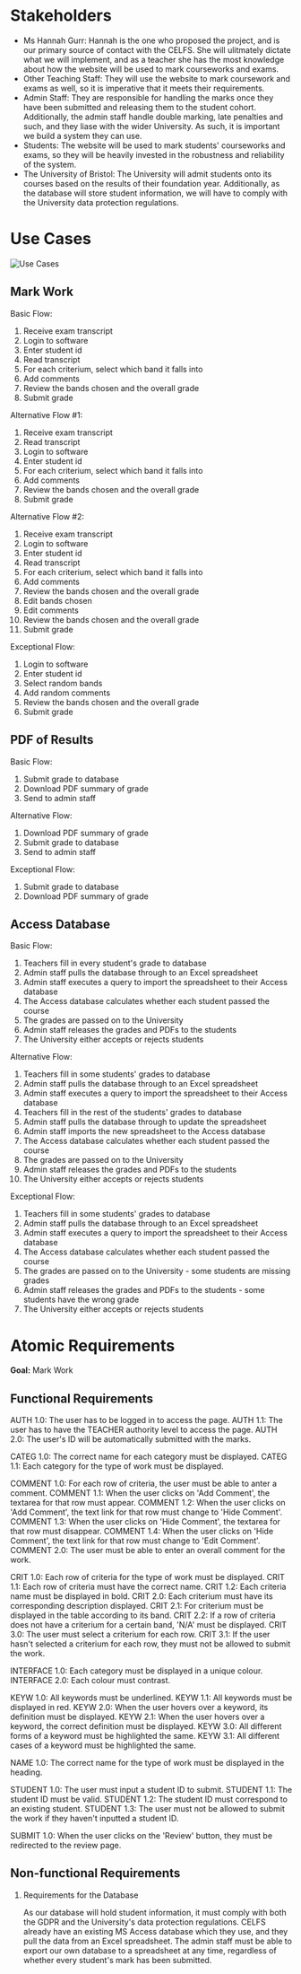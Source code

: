 Stakeholders
============
- Ms Hannah Gurr: Hannah is the one who proposed the project, and is our primary source of contact with the CELFS. She will ulitmately dictate what we will implement, and as a teacher she has the most knowledge about how the website will be used to mark courseworks and exams.
- Other Teaching Staff: They will use the website to mark coursework and exams as well, so it is imperative that it meets their requirements.
- Admin Staff: They are responsible for handling the marks once they have been submitted and releasing them to the student cohort. Additionally, the admin staff handle double marking, late penalties and such, and they liase with the wider University. As such, it is important we build a system they can use.
- Students: The website will be used to mark students' courseworks and exams, so they will be heavily invested in the robustness and reliability of the system.
- The University of Bristol: The University will admit students onto its courses based on the results of their foundation year. Additionally, as the database will store student information, we will have to comply with the University data protection regulations.

Use Cases
=====

![Use Cases](/Files/Documents/Portfolio-A/UseCases.png)

Mark Work
---------
Basic Flow:
1. Receive exam transcript
1. Login to software
1. Enter student id
1. Read transcript
1. For each criterium, select which band it falls into
1. Add comments
1. Review the bands chosen and the overall grade
1. Submit grade

Alternative Flow #1:
1. Receive exam transcript
1. Read transcript
1. Login to software
1. Enter student id
1. For each criterium, select which band it falls into
1. Add comments
1. Review the bands chosen and the overall grade
1. Submit grade

Alternative Flow #2:
1. Receive exam transcript
1. Login to software
1. Enter student id
1. Read transcript
1. For each criterium, select which band it falls into
1. Add comments
1. Review the bands chosen and the overall grade
1. Edit bands chosen
1. Edit comments
1. Review the bands chosen and the overall grade
1. Submit grade

Exceptional Flow:
1. Login to software
1. Enter student id
1. Select random bands
1. Add random comments
1. Review the bands chosen and the overall grade
1. Submit grade

PDF of Results
--------------
Basic Flow:
1. Submit grade to database
1. Download PDF summary of grade
1. Send to admin staff

Alternative Flow:
1. Download PDF summary of grade
1. Submit grade to database
1. Send to admin staff

Exceptional Flow:
1. Submit grade to database
1. Download PDF summary of grade

Access Database
---------------
Basic Flow:
1. Teachers fill in every student's grade to database
1. Admin staff pulls the database through to an Excel spreadsheet
1. Admin staff executes a query to import the spreadsheet to their Access database
1. The Access database calculates whether each student passed the course
1. The grades are passed on to the University
1. Admin staff releases the grades and PDFs to the students
1. The University either accepts or rejects students

Alternative Flow:
1. Teachers fill in some students' grades to database
1. Admin staff pulls the database through to an Excel spreadsheet
1. Admin staff executes a query to import the spreadsheet to their Access database
1. Teachers fill in the rest of the students' grades to database
1. Admin staff pulls the database through to update the spreadsheet
1. Admin staff imports the new spreadsheet to the Access database
1. The Access database calculates whether each student passed the course
1. The grades are passed on to the University
1. Admin staff releases the grades and PDFs to the students
1. The University either accepts or rejects students

Exceptional Flow:
1. Teachers fill in some students' grades to database
1. Admin staff pulls the database through to an Excel spreadsheet
1. Admin staff executes a query to import the spreadsheet to their Access database
1. The Access database calculates whether each student passed the course
1. The grades are passed on to the University - some students are missing grades
1. Admin staff releases the grades and PDFs to the students - some students have the wrong grade
1. The University either accepts or rejects students

Atomic Requirements
===================
**Goal:** Mark Work

Functional Requirements
-----------------------

AUTH 1.0: The user has to be logged in to access the page.
AUTH 1.1: The user has to have the TEACHER authority level to access the page.
AUTH 2.0: The user's ID will be automatically submitted with the marks.

CATEG 1.0: The correct name for each category must be displayed.
CATEG 1.1: Each category for the type of work must be displayed.

COMMENT 1.0: For each row of criteria, the user must be able to anter a comment.
COMMENT 1.1: When the user clicks on 'Add Comment', the textarea for that row must appear.
COMMENT 1.2: When the user clicks on 'Add Comment', the text link for that row must change to 'Hide Comment'.
COMMENT 1.3: When the user clicks on 'Hide Comment', the textarea for that row must disappear.
COMMENT 1.4: When the user clicks on 'Hide Comment', the text link for that row must change to 'Edit Comment'.
COMMENT 2.0: The user must be able to enter an overall comment for the work.

CRIT 1.0: Each row of criteria for the type of work must be displayed.
CRIT 1.1: Each row of criteria must have the correct name.
CRIT 1.2: Each criteria name must be displayed in bold.
CRIT 2.0: Each criterium must have its corresponding description displayed.
CRIT 2.1: For criterium must be displayed in the table according to its band.
CRIT 2.2: If a row of criteria does not have a criterium for a certain band, 'N/A' must be displayed.
CRIT 3.0: The user must select a criterium for each row.
CRIT 3.1: If the user hasn't selected a criterium for each row, they must not be allowed to submit the work.

INTERFACE 1.0: Each category must be displayed in a unique colour.
INTERFACE 2.0: Each colour must contrast.

KEYW 1.0: All keywords must be underlined.
KEYW 1.1: All keywords must be displayed in red.
KEYW 2.0: When the user hovers over a keyword, its definition must be displayed.
KEYW 2.1: When the user hovers over a keyword, the correct definition must be displayed.
KEYW 3.0: All different forms of a keyword must be highlighted the same.
KEYW 3.1: All different cases of a keyword must be highlighted the same.

NAME 1.0: The correct name for the type of work must be displayed in the heading.

STUDENT 1.0: The user must input a student ID to submit.
STUDENT 1.1: The student ID must be valid.
STUDENT 1.2: The student ID must correspond to an existing student.
STUDENT 1.3: The user must not be allowed to submit the work if they haven't inputted a student ID.

SUBMIT 1.0: When the user clicks on the 'Review' button, they must be redirected to the review page.

Non-functional Requirements
---------------------------

1.  Requirements for the Database

    As our database will hold student information, it must comply with both the GDPR and the University's data protection regulations. 
    CELFS already have an existing MS Access database which they use, and they pull the data from an Excel spreadsheet. The admin staff 
    must be able to export our own database to a spreadsheet at any time, regardless of whether every student's mark has been submitted.
